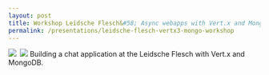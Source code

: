 ```yaml
---
layout: post
title: Workshop Leidsche Flesch&#58; Async webapps with Vert.x and MongoDB
permalink: /presentations/leidsche-flesch-vertx3-mongo-workshop
---
```

<a href="{{site.url}}/presentations/vertx3-mongo-workshop.pdf"><img style="float:left; margin-right: 0.5em;" src="{{site.url}}/img/presentation.svg"/></a>
<a href="https://github.com/erwindeg/vertx3-chat"><img src="{{site.url}}/img/github.svg"/></a>
Building a chat application at the Leidsche Flesch with Vert.x and MongoDB.
